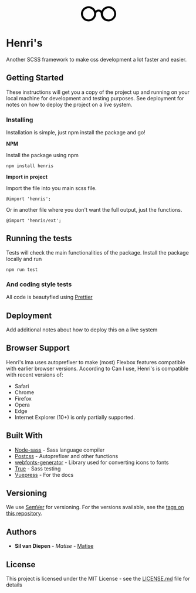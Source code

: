 <center><svg version="1.1" id="Layer_1" xmlns="http://www.w3.org/2000/svg" xmlns:xlink="http://www.w3.org/1999/xlink" x="0px" y="0px" viewBox="0 0 400 200" enable-background="new 0 0 400 200" xml:space="preserve" width="100">
<path id="XMLID_11_" d="M309.202,21.653c-33.601,0-63.601,20.398-75.604,49.197c-9.603-8.402-20.398-13.204-33.601-13.204 s-23.999,4.801-32.401,13.204c-13.204-28.8-42.003-49.197-75.604-49.197C45.202,21.653,8,58.847,8,104.451 s37.202,82.798,82.798,82.798s82.806-37.194,82.806-82.798c0-14.404,10.803-25.199,25.199-25.199 c14.404,0,25.199,10.803,25.199,25.199c0,45.604,37.202,82.798,82.798,82.798S392,150.056,392,104.451 S354.806,21.653,309.202,21.653z M90.798,165.652c-33.601,0-61.201-27.599-61.201-61.201s27.599-61.201,61.201-61.201	s61.201,27.599,61.201,61.201S125.6,165.652,90.798,165.652z M309.202,165.652c-33.601,0-61.201-27.599-61.201-61.201 s27.599-61.201,61.201-61.201s61.201,27.599,61.201,61.201S342.803,165.652,309.202,165.652z"></path>
</svg></center>

# Henri's

Another SCSS framework to make css development a lot faster and easier.


## Getting Started

These instructions will get you a copy of the project up and running on your local machine for development and testing purposes. See deployment for notes on how to deploy the project on a live system.

### Installing

Installation is simple, just npm install the package and go!

**NPM**

Install the package using npm

```
npm install henris
```

**Import in project**

Import the file into you main scss file.

```
@import 'henris';
```

Or in another file where you don't want the full output, just the functions.

```
@import 'henris/ext';
```

## Running the tests

Tests will check the main functionalities of the package. Install the package locally and run

```
npm run test
```

### And coding style tests

All code is beautyfied using [Prettier](https://www.prettier.io)

## Deployment

Add additional notes about how to deploy this on a live system

## Browser Support

Henri's lma uses autoprefixer to make (most) Flexbox features compatible with earlier browser versions. According to Can I use, Henri's is compatible with recent versions of:

* Safari
* Chrome
* Firefox
* Opera
* Edge
* Internet Explorer (10+) is only partially supported.

## Built With

* [Node-sass](https://sass-lang.com/) - Sass language compiler
* [Postcss](https://postcss.org/) - Autoprefixer and other functions
* [webfonts-generator](https://github.com/sunflowerdeath/webfonts-generator) - Library used for converting icons to fonts
* [True](http://oddbird.net/true/) - Sass testing
* [Vuepress](https://vuepress.vuejs.org) - For the docs

## Versioning

We use [SemVer](http://semver.org/) for versioning. For the versions available, see the [tags on this repository](https://github.com/your/project/tags).

## Authors

* **Sil van Diepen** - _Matise_ - [Matise](https://www.matise.nl)

## License

This project is licensed under the MIT License - see the [LICENSE.md](LICENSE.md) file for details
